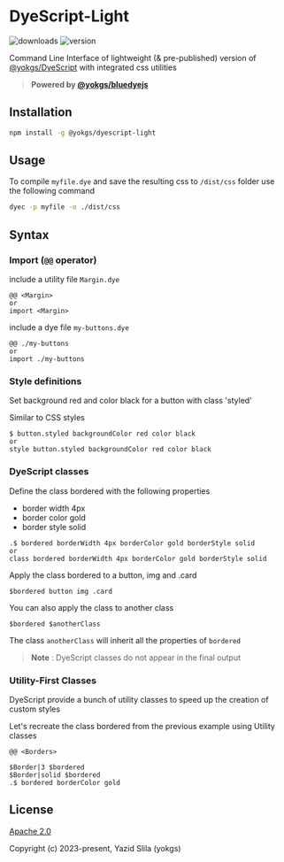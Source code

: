 # DyeScript-Light

![downloads](https://img.shields.io/npm/dt/@yokgs/dyescript-light?style=flat-square)
![version](https://img.shields.io/npm/v/@yokgs/dyescript-light?style=flat-square)

Command Line Interface of lightweight (&amp; pre-published) version of [@yokgs/DyeScript](https://github.com/yokgs/DyeScript) with integrated css utilities

> **Powered by [@yokgs/bluedyejs](https://github.com/yokgs/BlueDyeJS)**

## Installation

```sh
npm install -g @yokgs/dyescript-light
```

## Usage

To compile `myfile.dye` and save the resulting css to `/dist/css` folder use the following command

```sh
dyec -p myfile -o ./dist/css
```

## Syntax

### Import (`@@` operator)

include a utility file `Margin.dye`

```dye
@@ <Margin>
or
import <Margin>
```

include a dye file `my-buttons.dye`

```dye
@@ ./my-buttons
or
import ./my-buttons
```

### Style definitions

Set background red and color black for a button with class 'styled'

Similar to CSS styles

```dye
$ button.styled backgroundColor red color black
or
style button.styled backgroundColor red color black
```

### DyeScript classes

Define the class bordered with the following properties

- border width 4px
- border color gold
- border style solid

```dye
.$ bordered borderWidth 4px borderColor gold borderStyle solid
or
class bordered borderWidth 4px borderColor gold borderStyle solid
```

Apply the class bordered to a button, img and .card

```dye
$bordered button img .card
```

You can also apply the class to another class

```dye
$bordered $anotherClass
```

The class `anotherClass` will inherit all the properties of `bordered`

> **Note** : DyeScript classes do not appear in the final output

### Utility-First Classes

DyeScript provide a bunch of utility classes to speed up the creation of custom styles

Let's recreate the class bordered from the previous example using Utility classes

```dye
@@ <Borders>

$Border|3 $bordered
$Border|solid $bordered
.$ bordered borderColor gold
```

## License

[Apache 2.0](https://opensource.org/license/apache-2-0/)

Copyright (c) 2023-present, Yazid Slila (yokgs)
